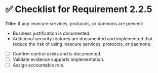 # ✅ Checklist for Requirement 2.2.5

**Title:** If any insecure services, protocols, or daemons are present:
- Business justification is documented. 
- Additional security features are documented and implemented that reduce the risk of using insecure services, protocols, or daemons.

- [ ] Confirm control exists and is documented.
- [ ] Validate evidence supports implementation.
- [ ] Assign accountable role.
